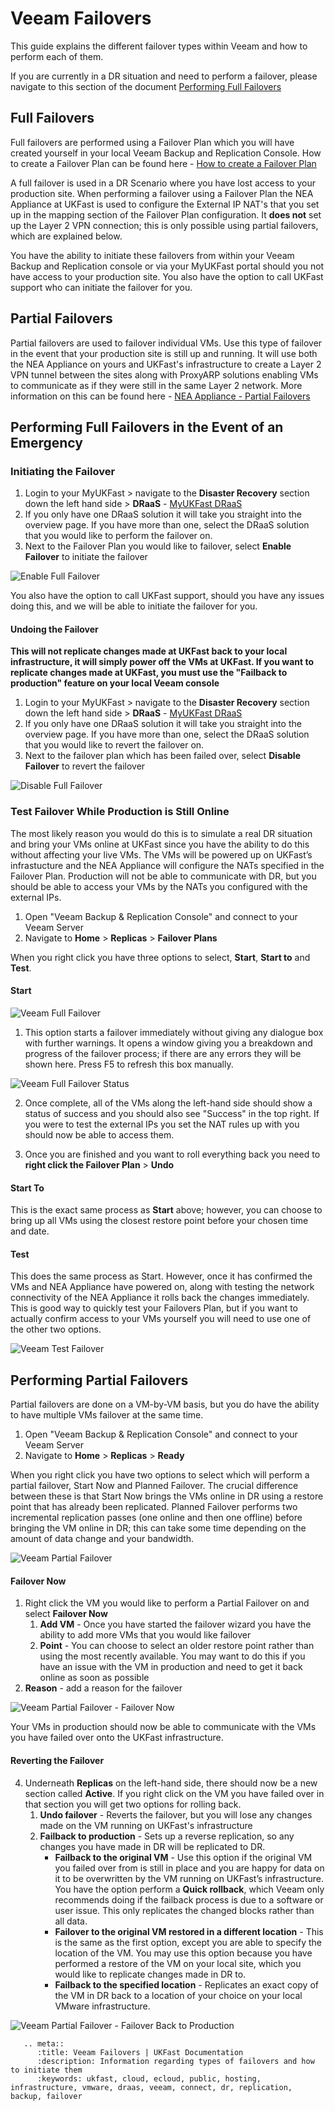 # Veeam Failovers

This guide explains the different failover types within Veeam and how to perform each of them.

If you are currently in a DR situation and need to perform a failover, please navigate to this section of the document 
 [Performing Full Failovers](#Performing-Full-Failovers-In-the-event-of-an-emergency)


## Full Failovers
Full failovers are performed using a Failover Plan which you will have created yourself in your local Veeam Backup and Replication Console. How to create a Failover Plan can be found here - [How to create a Failover Plan](creating_a_failover_plan.md)

A full failover is used in a DR Scenario where you have lost access to your production site. When performing a failover using a Failover Plan the NEA Appliance at UKFast is used to configure the External IP NAT's that you set up in the mapping section of the Failover Plan configuration. It **does not** set up the Layer 2 VPN connection; this is only possible using partial failovers, which are explained below.

You have the ability to initiate these failovers from within your Veeam Backup and Replication console or via your MyUKFast portal should you not have access to your production site. You also have the option to call UKFast support who can initiate the failover for you.


## Partial Failovers

Partial failovers are used to failover individual VMs. Use this type of failover in the event that your production site is still up and running. It will use both the NEA Appliance on yours and UKFast's infrastructure to create a Layer 2 VPN tunnel between the sites along with ProxyARP solutions enabling VMs to communicate as if they were still in the same Layer 2 network. More information on this can be found here  - [NEA Appliance - Partial Failovers](https://helpcenter.veeam.com/docs/backup/cloud/cloud_connect_partial_site_failover.html?ver=100)



## Performing Full Failovers in the Event of an Emergency

### Initiating the Failover

1. Login to your MyUKFast > navigate to the **Disaster Recovery** section down the left hand side > **DRaaS** - [MyUKFast DRaaS](https://my.ukfast.co.uk/draas)
2. If you only have one DRaaS solution it will take you straight into the overview page. If you have more than one, select the DRaaS solution that you would like to perform the failover on.
3. Next to the Failover Plan you would like to failover, select **Enable Failover** to initiate the failover

![Enable Full Failover](files/veeam_failovers/veeamfailovers_enablefailover.png)

You also have the option to call UKFast support, should you have any issues doing this, and we will be able to initiate the failover for you.

#### Undoing the Failover

**This will not replicate changes made at UKFast back to your local infrastructure, it will simply power off the VMs at UKFast. If you want to replicate changes made at UKFast, you must use the "Failback to production" feature on your local Veeam console**

1. Login to your MyUKFast > navigate to the **Disaster Recovery** section down the left hand side > **DRaaS** - [MyUKFast DRaaS](https://my.ukfast.co.uk/draas)
2. If you only have one DRaaS solution it will take you straight into the overview page. If you have more than one, select the DRaaS solution that you would like to revert the failover on.
3. Next to the failover plan which has been failed over, select **Disable Failover** to revert the failover

![Disable Full Failover](files/veeam_failovers/veeamfailovers_disablefailover.png)

### Test Failover While Production is Still Online 

The most likely reason you would do this is to simulate a real DR situation and bring your VMs online at UKFast since you have the ability to do this without affecting your live VMs. The VMs will be powered up on UKFast’s infrastucture and the NEA Appliance will configure the NATs specified in the Failover Plan. Production will not be able to communicate with DR, but you should be able to access your VMs by the NATs you configured with the external IPs.

1. Open "Veeam Backup & Replication Console" and connect to your Veeam Server
2. Navigate to **Home** > **Replicas** > **Failover Plans**

When you right click you have three options to select, **Start**, **Start to** and **Test**.

#### Start
![Veeam Full Failover](files/veeam_failovers/veeamfailovers_fullfailover.png)

1. This option starts a failover immediately without giving any dialogue box with further warnings. It opens a window giving you a breakdown and progress of the failover process; if there are any errors they will be shown here. Press F5 to refresh this box manually.

![Veeam Full Failover Status](files/veeam_failovers/veeamfailovers_fullfailoverstatus.png)

2. Once complete, all of the VMs along the left-hand side should show a status of success and you should also see "Success" in the top right. If you were to test the external IPs you set the NAT rules up with you should now be able to access them.

3. Once you are finished and you want to roll everything back you need to **right click the Failover Plan** > **Undo**


#### Start To
This is the exact same process as **Start** above; however, you can choose to bring up all VMs using the closest restore point before your chosen time and date. 


#### Test
This does the same process as Start. However, once it has confirmed the VMs and NEA Appliance have powered on, along with testing the network connectivity of the NEA Appliance it rolls back the changes immediately. This is good way to quickly test your Failovers Plan, but if you want to actually confirm access to your VMs yourself you will need to use one of the other two options.

![Veeam Test Failover](files/veeam_failovers/veeamfailovers_testfailover.png)


## Performing Partial Failovers

Partial failovers are done on a VM-by-VM basis, but you do have the ability to have multiple VMs failover at the same time.

1. Open "Veeam Backup & Replication Console" and connect to your Veeam Server
2. Navigate to **Home** > **Replicas** > **Ready**

When you right click you have two options to select which will perform a partial failover, Start Now and Planned Failover. The crucial difference between these is that Start Now  brings the VMs online in DR using a restore point that has already been replicated. Planned Failover  performs two incremental replication passes (one online and then one offline) before bringing the VM online in DR; this can take some time depending on the amount of data change and your bandwidth.

![Veeam Partial Failover](files/veeam_failovers/veeamfailovers_partialfailover.png)

#### Failover Now
1. Right click the VM you would like to perform a Partial Failover on and select **Failover Now**
    1. **Add VM** - Once you have started the failover wizard you have the ability to add more VMs that you would like failover
    2. **Point** - You can choose to select an older restore point rather than using the most recently available. You may want to do this if you have an issue with the VM in production and need to get it back online as soon as possible
2. **Reason** - add a reason for the failover

![Veeam Partial Failover - Failover Now](files/veeam_failovers/veeamfailovers_partialfailover_failovernow.png)

Your VMs in production should now be able to communicate with the VMs you have failed over onto the UKFast infrastructure.


#### Reverting the Failover
4. Underneath **Replicas** on the left-hand side, there should now be a new section called **Active**. If you right click on the VM you have failed over in that section you will get two options for rolling back.
   1. **Undo failover** - Reverts the failover, but you will lose any changes made on the VM running on UKFast's infrastructure
   2. **Failback to production** - Sets up a reverse replication, so any changes you have made in DR will be replicated to DR.
        * **Failback to the original VM** - Use this option if the original VM you failed over from is still in place and you are happy for data on it to be overwritten by the VM running on UKFast’s infrastructure. You have the option perform a **Quick rollback**, which Veeam only recommends doing if the failback process is due to a software or user issue. This only replicates the changed blocks rather than all data.
        * **Failover to the original VM restored in a different location** - This is the same as the first option, except you are able to specify the location of the VM. You may use this option because you have performed a restore of the VM on your local site, which you would like to replicate changes made in DR to.
        * **Failback to the specified location** - Replicates an exact copy of the VM in DR back to a location of your choice on your local VMware infrastructure.

![Veeam Partial Failover - Failover Back to Production](files/veeam_failovers/veeamfailovers_partialfailover_failback.png)

```eval_rst
   .. meta::
      :title: Veeam Failovers | UKFast Documentation
      :description: Information regarding types of failovers and how to initiate them
      :keywords: ukfast, cloud, ecloud, public, hosting, infrastructure, vmware, draas, veeam, connect, dr, replication, backup, failover
